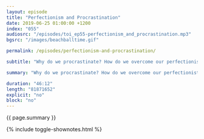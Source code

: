 ```yaml
---
layout: episode
title: "Perfectionism and Procrastination"
date: 2019-06-25 01:00:00 +1200
index: "055"
audiosrc: "/episodes/toi_ep55-perfectionism_and_procrastination.mp3"
bgsrc: "/images/beachballtime.gif"

permalink: /episodes/perfectionism-and-procrastination/

subtitle: "Why do we procrastinate? How do we overcome our perfectionist tendancies, without sacrificing quality and pride? Today we have a nice, lowkey, casual chat about our personal approaches to perfectionism and procrastination, and riff of what works and doesn't work for us."

summary: "Why do we procrastinate? How do we overcome our perfectionist tendancies, without sacrificing quality and pride? Today we have a nice, lowkey, casual chat about our personal approaches to perfectionism and procrastination, and riff of what works and doesn't work for us."

duration: "46:12"
length: "81871652"
explicit: "no"
block: "no" 
---
```

<section class="summary" markdown="1">

{{ page.summary }}

</section>

{% include toggle-shownotes.html %}

<section id="shownotes" class="hidden" markdown="1">


</section>
